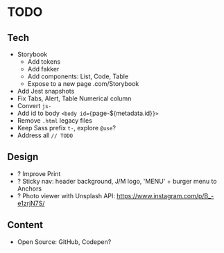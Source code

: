 # TODO

## Tech

- Storybook
  - Add tokens
  - Add fakker
  - Add components: List, Code, Table
  - Expose to a new page .com/Storybook
- Add Jest snapshots
- Fix Tabs, Alert, Table Numerical column
- Convert `js-`
- Add id to body `<body id={`page-\${metadata.id}`}>`
- Remove `.html` legacy files
- Keep Sass prefix `t-`, explore `@use`?
- Address all `// TODO`

## Design

- ? Improve Print
- ? Sticky nav: header background, J/M logo, 'MENU' + burger menu to Anchors
- ? Photo viewer with Unsplash API: https://www.instagram.com/p/B_-e1zrjN7S/

## Content

- Open Source: GitHub, Codepen?
